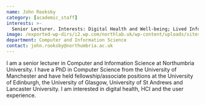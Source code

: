 ```yaml
---
name: John Rooksby
category: [academic_staff]
interests: >-
  Senior Lecturer. Interests: Digital Health and Well-being; Lived Informatics
image: /exported-wp-dirs/i2.wp.com/northlab.uk/wp-content/uploads/sites/15/2019/03/JohnRooksby-e155216101947513c8.jpg
department: Computer and Information Science
contact: john.rooksby@northumbria.ac.uk
---
```

I am a senior lecturer in Computer and Information Science at Northumbria University. I have a PhD in Computer Science from the University of Manchester and have held fellowship/associate positions at the University of Edinburgh, the University of Glasgow, University of St Andrews and Lancaster University. I am interested in digital health, HCI and the user experience.

&nbsp;